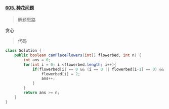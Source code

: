 #### [605. 种花问题](https://leetcode-cn.com/problems/can-place-flowers/)

> 解题思路

贪心

> 代码

```java
class Solution {
    public boolean canPlaceFlowers(int[] flowerbed, int n) {
        int ans = 0;
        for(int i = 0; i <flowerbed.length; i++){
            if(flowerbed[i] == 0 && (i == 0 || flowerbed[i-1] == 0) && (i == flowerbed.length-1 || flowerbed[i+1] == 0)){
                flowerbed[i] = 2;
                ans++;
            }
        }
        return ans >= n;
    }
}
```

